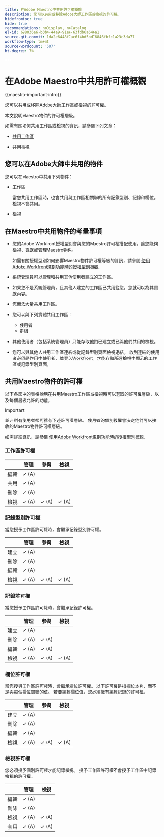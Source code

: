 ```yaml
---
title: 在Adobe Maestro中共用許可權概觀
description: 您可以共用或移除Adobe大師工作區或檢視的許可權。
hidefromtoc: true
hide: true
recommendations: noDisplay, noCatalog
el-id: 698036a6-b3b4-44a9-91ee-63fdb6a646a1
source-git-commit: 1da2e6448f7ac6f4bd5bd76846fbfc1a23c3da77
workflow-type: tm+mt
source-wordcount: '507'
ht-degree: 7%

---
```


<!--update the metadata with real things when making this public; also update the description with something like this: Not all users in the organization have the same access and permissions to use Adobe Maestro. This article describes the levels of access that users could have to Adobe Maestro. -->

<!--over time, this article should look like this one does: https://eperienceleague.adobe.com/docs/workfront/using/basics/grant-request-object-permissions/sharing-permissions-on-objects-overview.html?lang=en-->

# 在Adobe Maestro中共用許可權概觀

{{maestro-important-intro}}

您可以共用或移除Adobe大師工作區或檢視的許可權。

本文說明Maestro物件的許可權層級。

如需有關如何共用工作區或檢視的資訊，請參閱下列文章：

* [共用工作區](/help/quicksilver/maestro/access/share-workspaces.md)

* [共用檢視](/help/quicksilver/maestro/access/share-views.md)

## 您可以在Adobe大師中共用的物件

您可以在Maestro中共用下列物件：

* 工作區

  當您共用工作區時，也會共用與工作區相關聯的所有記錄型別、記錄和欄位。 檢視不會共用。

* 檢視

## 在Maestro中共用物件的考量事項

* 您的Adobe Workfront授權型別會與您的Maestro許可權搭配使用，讓您能夠檢視、貢獻或管理Maestro物件。

  如需有關授權型別如何影響Maestro物件許可權等級的資訊，請參閱 [使用Adobe Workfront規劃功能時的授權型別概觀](/help/quicksilver/maestro/access/license-type-overview.md).
* 系統管理員可以管理和共用其他使用者建立的工作區。
* 如果您不是系統管理員，且其他人建立的工作區已共用給您，您就可以為其貢獻內容。
* 您無法大量共用工作區。
* 您可以與下列實體共用工作區：
   * 使用者
   * 群組
* 其他使用者（包括系統管理員）只能存取他們已建立或已與他們共用的檢視。
* 您可以與其他人共用工作區連結或從記錄型別頁面檢視連結。 收到連結的使用者必須是作用中使用者，並登入Workfront，才能存取所選檢視中顯示的工作區或記錄型別頁面。

## 共用Maestro物件的許可權

以下各節中的表格說明在共用Maestro工作區或檢視時可以選取的許可權層級，以及每個層級允許的功能。

>[!IMPORTANT]
>
>並非所有使用者都可擁有下述許可權層級。 使用者的個別授權會決定他們可以接收的Maestro物件許可權層級。
>
>如需詳細資訊，請參閱 [使用Adobe Workfront規劃功能時的授權型別概觀](/help/quicksilver/maestro/access/license-type-overview.md).


### 工作區許可權

|        | 管理 | 參與 | 檢視 |
|--------|--------|------------|-------|
| 編輯 | ✓ (A) |            |       |
| 共用 | ✓ (A) |            |       |
| 刪除 | ✓ (A) |            |       |
| 檢視 | ✓ (A) | ✓ (A) | ✓ (A) |

### 記錄型別許可權

當您授予工作區許可權時，會繼承記錄型別許可權。

|        | 管理 | 參與 | 檢視 |
|--------|--------|------------|-------|
| 建立 | ✓ (A) |            |       |
| 刪除 | ✓ (A) |            |       |
| 編輯 | ✓ (A) |            |       |
| 檢視 | ✓ (A) | ✓ (A) | ✓ (A) |

### 記錄許可權

當您授予工作區許可權時，會繼承記錄許可權。

|        | 管理 | 參與 | 檢視 |
|--------|--------|------------|-------|
| 建立 | ✓ (A) |            |       |
| 刪除 | ✓ (A) | ✓ (A) |       |
| 編輯 | ✓ (A) | ✓ (A) |       |
| 檢視 | ✓ (A) | ✓ (A) | ✓ (A) |

### 欄位許可權

當您授與工作區許可權時，會繼承欄位許可權。
以下許可權是指欄位本身，而不是與每個欄位關聯的值。 若要編輯欄位值，您必須擁有編輯記錄的許可權。

|        | 管理 | 參與 | 檢視 |
|--------|--------|------------|-------|
| 建立 | ✓ (A) |            |       |
| 刪除 | ✓ (A) |            |       |
| 編輯 | ✓ (A) |            |       |
| 檢視 | ✓ (A) | ✓ (A) | ✓ (A) |


### 檢視許可權

您必須授予個別許可權才能記錄檢視。 授予工作區許可權不會授予工作區中記錄檢視的許可權。

|        | 管理 | 檢視 |
|--------|--------|-------|
| 編輯 | ✓ (A) |       |
| 刪除 | ✓ (A) |       |
| 檢視 | ✓ (A) | ✓ (A) |
| 套用 | ✓ (A) | ✓ (A) |






